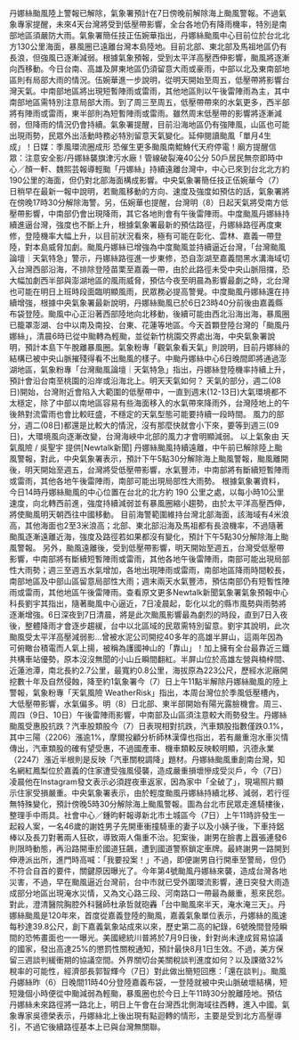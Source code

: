 丹娜絲颱風陸上警報已解除，氣象署預計在7日傍晚前解除海上颱風警報。不過氣象專家提醒，未來4天台灣將受到低壓帶影響，全台各地仍有降雨機率，特別是南部地區須嚴防大雨。氣象署簡任技正伍婉華指出，丹娜絲颱風中心目前位於台北北方130公里海面，暴風圈已遠離台灣本島陸地。目前北部、東北部及馬祖地區仍有長浪，但強風已逐漸減弱。根據氣象預報，受到太平洋高壓西伸影響，颱風將逐漸向西移動。今日台南、高雄及屏東地區仍須留意大雨或豪雨，中部以北及東南部地區則有局部大雨的情況。伍婉華進一步說明，從明天開始至周五，低壓帶將影響台灣天氣。中南部地區將出現短暫陣雨或雷雨，其他地區則以午後雷陣雨為主，其中南部地區需特別注意局部大雨。到了周三至周五，低壓帶帶來的水氣更多，西半部將有陣雨或雷雨，東半部則為短暫陣雨或雷雨。雖然周末低壓帶的影響將逐漸減弱，但降雨的情況仍會持續。氣象署提醒，目前沿海地區仍有強陣風，山區也可能出現雨勢，民眾外出活動時務必特別留意天氣變化。延伸閱讀颱風「單月4生成」！日媒：季風環流圈成形 恐催生更多颱風南鯤鯓代天府停電！廟方提醒信眾：注意安全影/丹娜絲襲旗津污水廠！管線破裂淹40公分 50戶居民無奈即時中心／顏一軒、魏熙芸報導輕颱「丹娜絲」持續遠離台灣中，中心已來到台北北方約190公里的海面，但仍對北部海面構成影響。中央氣象署簡任技正伍婉華今（7）日稍早在最新一報中說明，若颱風移動的方向、速度及強度如預估的話，氣象署將在傍晚17時30分解除海警。另，伍婉華也提醒，台灣明（8）日起天氣將受南方低壓帶影響，中南部仍會出現降雨，其它各地則會有午後雷陣雨。中度颱風丹娜絲持續進逼台灣，強度也不斷上升，根據氣象署最新的預估路徑，丹娜絲路徑再度東修，登陸機率大幅上升，以目前狀況看來，極有可能在彰化、雲林、嘉義一帶登陸，對本島威脅加劇。颱風丹娜絲已增強為中度颱風並持續逼近台灣，「台灣颱風論壇｜天氣特急」警示，丹娜絲路徑進一步東修，恐自澎湖至嘉義間黑水溝海域切入台灣西部沿海，不排除登陸苗栗至嘉義一帶，由於此路徑未受中央山脈阻擋，恐大幅加劇西半部與澎湖地區的風雨威脅，預估今夜至明晨為影響最劇之時，北台灣也可能在明日上班時段面臨明顯風雨，民眾務必提高警覺。中度颱風丹娜絲還在持續增強，根據中央氣象署最新說明，丹娜絲颱風已於6日23時40分前後由嘉義縣布袋登陸。颱風中心正沿著西部陸地向北移動，後續可能由西北沿海出海，暴風圈已籠罩澎湖、台中以南及南投、台東、花蓮等地區。今天首顆登陸台灣的「颱風丹娜絲」，清晨6時已從中颱轉為輕颱，並從新竹桃園交界處出海，中央氣象署說明，預計本島下午脫離暴風圈。氣象粉專「觀氣象看天氣」則說明，目前丹娜絲的結構已被中央山脈摧殘得看不出颱風的樣子。中颱丹娜絲中心6日晚間即將通過澎湖地區，氣象粉專「台灣颱風論壇｜天氣特急」指出，丹娜絲登陸機率持續上升，預計會沿台南至桃園的沿岸或沿海北上。明天天氣如何？  天氣的部分，週二(08日)開始，台灣附近會陷入大範圍的低壓帶中，一直到週末(12-13日)大氣環境都不太穩定，除了中部以南地區容易有些海面移入的水氣帶來降雨外，台灣陸地上的午後熱對流雷雨也會比較旺盛，不穩定的天氣型態可能要持續一段時間。  風力的部分，週二(08日)都還是比較大的情況，沒有那麼快就會小下來，要等到週三(09日)，大環境風向逐漸改變，台灣海峽中北部的風力才會明顯減弱。  以上氣象由 天氣風險 / 吳聖宇 提供[Newtalk新聞] 丹娜絲颱風持續遠離，中午前已解除陸上颱風警報，對此，中央氣象署表示，預計下午5點30分解除海上颱風警報，颱風離開後，明天開始至週五，台灣將受低壓帶影響，水氣豐沛，中南部將有斷續短暫陣雨或雷雨，其他各地午後雷陣雨，南部可能出現局部性大雨勢。 根據氣象署資料，今日14時丹娜絲颱風的中心位置在台北的北方約 190 公里之處，以每小時10公里速度，向北轉西前進，強度持續減弱並有暴風圈縮小趨勢，由於太平洋高壓西伸，將使颱風明天朝西往中國移動。 目前海警範圍維持台灣北部海面，該海域有4米浪高，其他海面也2至3米浪高；北部、東北部沿海及馬祖都有長浪機率，不過隨著颱風逐漸遠離近海，強度及路徑若如果都沒有變化，預計下午5點30分解除海上颱風警報。 另外，颱風遠離後，受到低壓帶影響，明天開始至週五，台灣受低壓帶影響，中南部將有斷續短暫陣雨或雷雨，其他各地午後雷陣雨，南部可能出現局部性大雨勢；週三至週五水氣增加，各地出現陣雨或雷雨，南部地區降雨時間較長，南部地區及中部山區留意局部性大雨；週末兩天水氣豐沛，預估南部仍有短暫性陣雨或雷雨，其他地區午後雷陣雨。查看原文更多Newtalk新聞氣象署氣象預報中心科長劉宇其指出，隨著颱風中心逼近，7日凌晨起，彰化以北的縣市風勢與雨勢將逐漸增強。6日深夜到7日清晨，將是此次颱風影響最為劇烈的時段，直到7日入夜後，整體降雨才會逐步趨緩，台中以北區域的民眾需特別留意。劉宇其說明，此次颱風受太平洋高壓減弱影...曾被水泥公司開挖40多年的高雄半屏山，這兩年因為可俯瞰台積電而人氣上揚，被稱為護國神山的「靠山」！加上擁有全台最靠近三鐵共構車站優勢，原本沒沒無聞的小山丘瞬間翻紅。半屏山位於高雄左營與楠梓間、近蓮池潭，南北長約2.7公里，最寬約0.8公里，海拔原為223公尺，歷經水泥廠開挖數十年及自然侵蝕，降至約1氣象署今（7）日上午11點半解除丹娜絲颱風的陸上警報，氣象粉專「天氣風險 WeatherRisk」指出，本周台灣位於季風低壓槽內，大低壓帶影響，水氣偏多。明（8）日北部、東半部開始有陽光露臉機會。周三、周四（9日、10日）午後雷陣雨影響，中南部及山區須注意較大雨勢發生。丹娜絲颱風受惠股抗跌？汽車股類股今（7）日表現相對抗跌，汽車類股指數僅跌0.1%，其中三陽（2206）漲逾1%，摩爾投顧分析師林漢偉也指出，若有嚴重泡水車災情傳出，汽車類股的確有望受惠，不過國產車、機車類較反映較明顯，汎德永業（2247）漲近半根則是反映「汽車關稅調降」題材。丹娜絲颱風重創南台灣，知名網紅鳳梨位於嘉義的住家遭受強風侵襲，造成嚴重損壞慘成受災戶，今（7日）凌晨他在Instagram發文表示必須趕夜車返家，因為家中「全破了」，現場照片顯示住家受損嚴重。中央氣象署表示，由於輕度颱風丹娜絲持續北移、減弱，若行徑無特殊變化，預計傍晚5時30分解除海上颱風警報。圖為台北市民眾走進騎樓後，整理手中雨具。社會中心／鍾昀軒報導新北市土城區今（7日）上午11時許發生一起殺人案，一名46歲的謝姓男子先開車衝撞騎車的妻子以及小姨子後，下車持鋁棒以及長刀對著兩人狂砍，導致兩人傷重不治。犯案後，謝男在臉書上囂張連發6則限時動態，再沿路開車於國道狂飆，遭到國道警察鎖定車牌。最終謝男一路開到伸港派出所，進門時高喊：「我要投案！」不過，即便謝男自行開車至警局，但仍不符合自首的要件，關鍵原因曝光了。今年第4號颱風丹娜絲來襲，造成台灣各地災害，不過，早在颱風逼近台灣前，台中市就已受外圍環流影響，連日突發大雨造成部分地區出現淹水災情，又為文心路三段、河南路口一帶最為嚴重，惹來民怨。對此，澄清醫院胸腔外科醫師杜承哲就砲轟「台中颱風來半天，淹水淹三天」。丹娜絲颱風是120年來，首度從嘉義登陸的颱風，嘉義氣象單位表示，丹娜絲的風速每秒達39.8公尺，創下嘉義氣象站成來以來，歷史第二高的紀錄，6號晚間登陸瞬間的恐怖畫面也一一曝光。美國總統川普將於7月9日後，針對尚未達成貿易協議的國家，發出高達25%的懲罰性關稅通知，預計最快8月1日生效。不過，美方保留三週談判緩衝期的協議空間。外界關切台美關稅談判進度如何？以及課徵32%稅率的可能性，經濟部長郭智輝今（7日）對此做出簡短回應：「還在談判」。颱風丹娜絲昨（6）日晚間11時40分登陸嘉義布袋，一登陸就被中央山脈破壞結構，短短幾個小時便從中颱減弱為輕颱，暴風圈也於今日上午11時30分脫離陸地。預估丹娜絲未來路徑將一路北上，明日上午會在台灣西北側海域往西轉，進入中國。氣象專家吳德榮表示，丹娜絲北上後出現有點迴轉的情形，主要是受到北方高壓導引，不過它後續路徑基本上已與台灣無關聯。